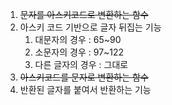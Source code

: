 1. ~~문자를 아스키코드로 변환하는 함수~~
2. 아스키 코드 기반으로 글자 뒤집는 기능
   1. 대문자의 경우 : 65~90
   2. 소문자의 경우 : 97~122
   3. 다른 글자의 경우 : 그대로
3. ~~아스키코드를 문자로 변환하는 함수~~
4. 반환된 글자를 붙여서 반환하는 기능
